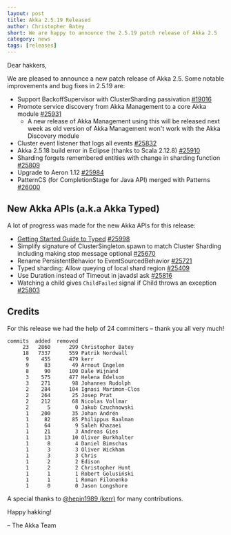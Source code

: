 ```yaml
---
layout: post
title: Akka 2.5.19 Released
author: Christopher Batey 
short: We are happy to announce the 2.5.19 patch release of Akka 2.5
category: news
tags: [releases]
---
```


Dear hakkers,

We are pleased to announce a new patch release of Akka 2.5. Some notable improvements and bug fixes in 2.5.19 are:

* Support BackoffSupervisor with ClusterSharding passivation [#19016](https://github.com/akka/akka/issues/19016)
* Promote service discovery from Akka Management to a core Akka module [#25931](https://github.com/akka/akka/issues/25931)
  - A new release of Akka Management using this will be released next week as old version of Akka Management won't work
    with the Akka Discovery module
* Cluster event listener that logs all events [#25832](https://github.com/akka/akka/issues/25832)
* Akka 2.5.18 build error in Eclipse (thanks to Scala 2.12.8) [#25910](https://github.com/akka/akka/issues/25910)
* Sharding forgets remembered entities with change in sharding function [#25809](https://github.com/akka/akka/issues/25809)
* Upgrade to Aeron 1.12 [#25984](https://github.com/akka/akka/pull/25984)
* PatternCS (for CompletionStage for Java API) merged with Patterns [#26000](https://github.com/akka/akka/issues/26000)

## New Akka APIs (a.k.a Akka Typed) 

A lot of progress was made for the new Akka APIs for this release:

* [Getting Started Guide to Typed](https://doc.akka.io/docs/akka/2.5.19/typed/guide/index.html) [#25998](https://github.com/akka/akka/issues/25998)
* Simplify signature of ClusterSingleton.spawn to match Cluster Sharding including making stop message optional  [#25670](https://github.com/akka/akka/issues/25670)
* Rename PersistentBehavior to EventSourcedBehavior [#25721](https://github.com/akka/akka/issues/25721)
* Typed sharding: Allow queying of local shard region [#25409](https://github.com/akka/akka/pull/25409)
* Use Duration instead of Timeout in javadsl ask [#25816](https://github.com/akka/akka/issues/25816)
* Watching a child gives `ChildFailed` signal if Child throws an exception [#25803](https://github.com/akka/akka/issues/25803)

## Credits

For this release we had the help of 24 committers – thank you all very much!

```
commits  added  removed
     23   2860      299 Christopher Batey
     18   7337      559 Patrik Nordwall
      9    455      479 kerr
      9     83       49 Arnout Engelen
      8     90      100 Dale Wijnand
      3    575      477 Helena Edelson
      3    271       98 Johannes Rudolph
      2    284      104 Ignasi Marimon-Clos
      2    264       25 Josep Prat
      2    212       68 Nicolas Vollmar
      2      5        0 Jakub Czuchnowski
      1    200       35 Johan Andrén
      1     82       85 Philippus Baalman
      1     64        9 Saleh Khazaei
      1     21        3 Andreas Gies
      1     13       10 Oliver Burkhalter
      1      8        4 Daniel Bimschas
      1      3        3 Oliver Wickham
      1      3        3 Chris
      1      2        2 Edison
      1      2        2 Christopher Hunt
      1      1        1 Robert Golusiński
      1      1        1 Roman Filonenko
      1      0        0 Jason Longshore
```

A special thanks to [@hepin1989 (kerr)](https://github.com/hepin1989) for many contributions.

Happy hakking!

– The Akka Team

